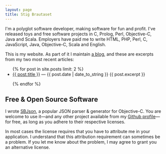 ```yaml
---
layout: page
title: Stig Brautaset
---
```


I'm a polyglot software developer, making software for fun and profit. I've
released toys and free software projects in C, Prolog, Perl, Objective-C, Java
and Scala. Employers have paid me to write HTML, PHP, Perl, C, JavaScript, Java,
Objective-C, Scala and English.

This is my website. As part of it I maintain [a blog](/articles.html),
and these are excerpts from my two most recent articles:

<ul>
{% for post in site.posts limit: 2 %}

  <li>
    <span class="title"><a href="{{ post.url }}">{{ post.title }}</a></span>
    <span class="meta">&mdash; {{ post.date | date_to_string }}</span>
    {{ post.excerpt }}
  </li>

{% endfor %}
</ul>

Free & Open Source Software
---------------------------

I wrote <a href="http://sbjson.org">SBJson</a>, a popular JSON parser
& generator for Objective-C. You are welcome to use it&mdash;and any
other project available from my [Github profile][github]&mdash;for
free, as long as you adhere to their respective licenses.

In most cases the license requires that you have to attribute me in
your application. I understand that this attribution requirement can
sometimes be a problem. If you let me know about the problem, I may
agree to grant you an alternative license.

[github]: http://github.com/stig
